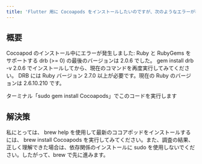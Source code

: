 ```yaml
---
title: 'Flutter 用に Cocoapods をインストールしたいのですが、次のようなエラーが表示されます。'
---
```


## 概要
Cocoapod のインストール中にエラーが発生しました:
Ruby と RubyGems をサポートする drb (>= 0) の最後のバージョンは 2.0.6 でした。 gem install drb -v 2.0.6 でインストールしてから、現在のコマンドを再度実行してみてください。
DRB には Ruby バージョン 2.7.0 以上が必要です。現在の Ruby のバージョンは 2.6.10.210 です。

ターミナル「sudo gem install Cocoapods」でこのコードを実行します

## 解決策
私にとっては、 brew help を使用して最新のココアポッドをインストールするには、 brew install Cocoapods を実行してみてください。また、調査の結果、正しく理解できた場合は、依存関係のインストールに sudo を使用しないでください。したがって、brew で先に進みます。

